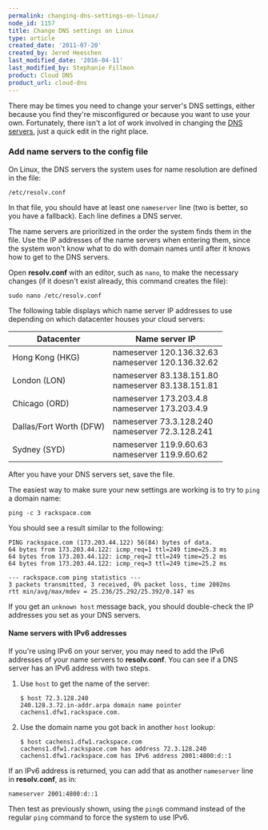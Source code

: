 ```yaml
---
permalink: changing-dns-settings-on-linux/
node_id: 1157
title: Change DNS settings on Linux
type: article
created_date: '2011-07-20'
created_by: Jered Heeschen
last_modified_date: '2016-04-11'
last_modified_by: Stephanie Fillmon
product: Cloud DNS
product_url: cloud-dns
---
```


There may be times you need to change your server's DNS settings, either
because you find they're misconfigured or because you want to use your
own. Fortunately, there isn't a lot of work involved in changing the
[DNS servers](http://www.rackspace.com/cloud/dns/), just a quick edit in the
right place.

### Add name servers to the config file

On Linux, the DNS servers the system uses for name resolution are defined
in the file:

    /etc/resolv.conf

In that file, you should have at least one `nameserver` line (two is
better, so you have a fallback). Each line defines a DNS server.

The name servers are prioritized in the order the system finds them
in the file. Use the IP addresses of the name servers when entering
them, since the system won't know what to do with domain names until
after it knows how to get to the DNS servers.

Open **resolv.conf** with an editor, such as `nano`, to make the necessary changes
(if it doesn't exist already, this command creates the file):

    sudo nano /etc/resolv.conf

The following table displays which name server IP addresses to use depending on which datacenter houses your cloud servers:

| Datacenter | Name server IP |
|---|---|
| Hong Kong (HKG) | nameserver 120.136.32.63 <br /> nameserver 120.136.32.62 |
| London (LON) | nameserver 83.138.151.80 <br /> nameserver 83.138.151.81 |
| Chicago (ORD) | nameserver 173.203.4.8 <br /> nameserver 173.203.4.9 |
| Dallas/Fort Worth (DFW) | nameserver 73.3.128.240 <br /> nameserver 72.3.128.241 |
| Sydney (SYD) | nameserver 119.9.60.63 <br /> nameserver 119.9.60.62 |

After you have your DNS servers set, save the file.

The easiest way to make sure your new settings are working is to try to `ping` a domain name:

    ping -c 3 rackspace.com

You should see a result similar to the following:

    PING rackspace.com (173.203.44.122) 56(84) bytes of data.
    64 bytes from 173.203.44.122: icmp_req=1 ttl=249 time=25.3 ms
    64 bytes from 173.203.44.122: icmp_req=2 ttl=249 time=25.2 ms
    64 bytes from 173.203.44.122: icmp_req=3 ttl=249 time=25.2 ms

    --- rackspace.com ping statistics ---
    3 packets transmitted, 3 received, 0% packet loss, time 2002ms
    rtt min/avg/max/mdev = 25.236/25.292/25.392/0.147 ms

If you get an `unknown host` message back, you should double-check the IP
addresses you set as your DNS servers.

#### Name servers with IPv6 addresses

If you're using IPv6 on your server, you may need to add the IPv6
addresses of your name servers to **resolv.conf**. You can see if a DNS
server has an IPv6 address with two steps.

1. Use `host` to get the name of the server:

       $ host 72.3.128.240
       240.128.3.72.in-addr.arpa domain name pointer cachens1.dfw1.rackspace.com.

2. Use the domain name you got back in another `host` lookup:

       $ host cachens1.dfw1.rackspace.com
       cachens1.dfw1.rackspace.com has address 72.3.128.240
       cachens1.dfw1.rackspace.com has IPv6 address 2001:4800:d::1

If an IPv6 address is returned, you can add that as another `nameserver`
line in **resolv.conf**, as in:

    nameserver 2001:4800:d::1

Then test as previously shown, using the `ping6` command instead of the regular
`ping` command to force the system to use IPv6.
